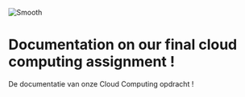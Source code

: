 ![Smooth](smooth.jpeg)

# Documentation on our final cloud computing assignment !

De documentatie van onze Cloud Computing opdracht !